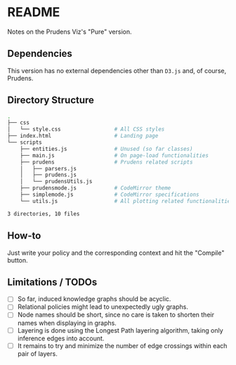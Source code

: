 # README

Notes on the Prudens Viz's "Pure" version.

## Dependencies

This version has no external dependencies other than `D3.js` and, of course, Prudens.

## Directory Structure

```bash
.
├── css 
│   └── style.css                 # All CSS styles
├── index.html                    # Landing page
└── scripts
    ├── entities.js               # Unused (so far classes)
    ├── main.js                   # On page-load functionalities
    ├── prudens                   # Prudens related scripts
    │   ├── parsers.js
    │   ├── prudens.js
    │   └── prudensUtils.js
    ├── prudensmode.js            # CodeMirror theme
    ├── simplemode.js             # CodeMirror specifications
    └── utils.js                  # All plotting related functionalities

3 directories, 10 files

```

## How-to

Just write your policy and the corresponding context and hit the "Compile" button.

## Limitations / TODOs

- [ ] So far, induced knowledge graphs should be acyclic.
- [ ] Relational policies might lead to unexpectedly ugly graphs.
- [ ] Node names should be short, since no care is taken to shorten their names when displaying in graphs.
- [ ] Layering is done using the Longest Path layering algorithm, taking only inference edges into account.
- [ ] It remains to try and minimize the number of edge crossings within each pair of layers.
